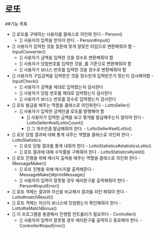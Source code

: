 # 로또

##기능 목록
- [] 로또를 구매하는 사용자를 클래스로 의인화 한다 - Person()
  - [] 사용자의 입력을 받아야 한다. - Person#input()
- [] 사용자가 입력한 것을 질문에 맞게 알맞은 타입으로 변환해줘야 함 - InputConverter()
  - [] 사용자가 금액을 입력한 것을 정수로 변환해줘야 함 
  - [] 사용자가 당첨번호를 입력한 것을 ,를 기준으로 변환해줘야 함
  - [] 사용자가 보너스 번호를 입력한 것을 정수로 변환해줘야 함
- [] 사용자의 구입금액을 입력받은 것을 정수한개 입력받은거 맞는지 검사해야함 - InputCheck()
  - [] 사용자가 금액을 제대로 입력했는지 검사한다
  - [] 사용자가 당첨 번호를 제대로 입력했는지 검사한다
  - [] 사용자가 보너스 번호를 정수로 입력했는지 검사한다
- [] 로또 발급을 해주는 역할을 클래스로 의인화한다 - LottoSeller()
    - [] 사용자가 입력한 금액만큼 로또를 발행해야 함
        - [] 사용자가 입력한 금액을 보고 몇개를 발급해주는지 알아야 한다 - LottoSeller#sellLottoCount()
        - [] 그 개수만큼 발급해줘야 한다. - LottoSeller#sellLotto()
- [] 로또 당첨 결과에 대해 통계 내주는 역할을 클래스로 의인화 한다 - LottoStatistics
  - [] 로또 당첨 결과를 통계 내줘야 한다 -  LottoStatistics#statisticsLotto()
  - [] 로또 결과에 대해 수익률을 구해줘야 한다 - LottoStatistics#yield()
- [] 로또 진행을 위해 메시지 출력을 해주는 역할을 클래스로 의인화 한다 - MessageMaker()
  - [] 로또 진행을 위해 메시지를 출력해준다 - MessageMake()#printMessage()
  - [] 사용자의 입력이 잘못될 경우 에러문구를 출력해줘야 한다 - Person#inputError()
- [] 로또 객체는 결과와 자신을 비교해서 결과를 리턴 해줘야 한다  - Lotto#matchResult()
- [] 로또 객체는 자신이 보너스에 당첨됐는지 확인해줘야 한다 - Lotto#isMatchBonus()
- [] 이 프로그램을 총괄해서 진행할 컨트롤러가 필요하다 - Controller()
  - [] 사용자의 입력이 잘못될 경우 에러문구를 출력하고 종료해야 한다. - Controller#inputError()